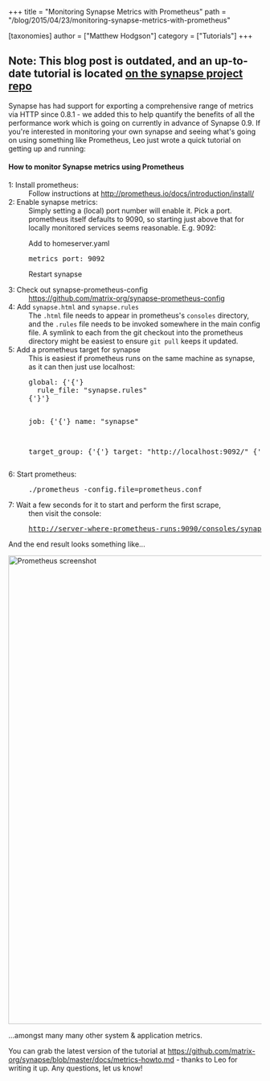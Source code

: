 +++
title = "Monitoring Synapse Metrics with Prometheus"
path = "/blog/2015/04/23/monitoring-synapse-metrics-with-prometheus"

[taxonomies]
author = ["Matthew Hodgson"]
category = ["Tutorials"]
+++

<h2>Note: This blog post is outdated, and an up-to-date tutorial is located <a href="https://github.com/matrix-org/synapse/blob/master/docs/metrics-howto.md">on the synapse project repo</a></h2>

Synapse has had support for exporting a comprehensive range of metrics via HTTP since 0.8.1 - we added this to help quantify the benefits of all the performance work which is going on currently in advance of Synapse 0.9. If you're interested in monitoring your own synapse and seeing what's going on using something like Prometheus, Leo just wrote a quick tutorial on getting up and running:

<h4>How to monitor Synapse metrics using Prometheus</h4>

<dl>
<dt>1: Install prometheus:</dt><dd>Follow instructions at <a href="http://prometheus.io/docs/introduction/install/">http://prometheus.io/docs/introduction/install/</a></dd>

<dt>2: Enable synapse metrics:</dt><dd>Simply setting a (local) port number will enable it. Pick a port. prometheus itself defaults to 9090, so starting just above that for locally monitored services seems reasonable. E.g. 9092:

Add to homeserver.yaml
<pre>metrics_port: 9092</pre>
Restart synapse

</dd>

<dt>3: Check out synapse-prometheus-config</dt><dd><a href="https://github.com/matrix-org/synapse-prometheus-config">https://github.com/matrix-org/synapse-prometheus-config</a></dd>

<dt>4: Add <code>synapse.html</code> and <code>synapse.rules</code></dt><dd>The <code>.html</code> file needs to appear in prometheus's <code>consoles</code> directory, and the <code>.rules</code> file needs to be invoked somewhere in the main config file. A symlink to each from the git checkout into the prometheus directory might be easiest to ensure <code>git pull</code> keeps it updated.</dd>

<dt>5: Add a prometheus target for synapse</dt><dd>This is easiest if prometheus runs on the same machine as synapse, as it can then just use localhost:
<pre>global: {'{'}
  rule_file: "synapse.rules"
{'}'}

job: {'{'}
  name: "synapse"

  target_group: {'{'}
    target: "http://localhost:9092/"
  {'}'}
{'}'}
</pre>

</dd>
<dt>6: Start prometheus:</dt><dd><pre>./prometheus -config.file=prometheus.conf
</pre>
</dd>

<dt>7: Wait a few seconds for it to start and perform the first scrape,</dt><dd>then visit the console:
<pre><a href="http://server-where-prometheus-runs:9090/consoles/synapse.html">http://server-where-prometheus-runs:9090/consoles/synapse.html</a></pre>
</dd></dl>

And the end result looks something like...

<a href="http://matrix.org/blog/wp-content/uploads/2015/04/Screen-Shot-2015-04-23-at-16.32.01.png"><img src="http://matrix.org/blog/wp-content/uploads/2015/04/Screen-Shot-2015-04-23-at-16.32.01-1024x930.png" alt="Prometheus screenshot" width="1024" height="930" class="aligncenter size-large wp-image-905" /></a>

...amongst many many other system & application metrics.

You can grab the latest version of the tutorial at <a href="https://github.com/matrix-org/synapse/blob/master/docs/metrics-howto.md">https://github.com/matrix-org/synapse/blob/master/docs/metrics-howto.md</a> - thanks to Leo for writing it up.  Any questions, let us know!
